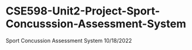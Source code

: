 # CSE598-Unit2-Project-Sport-Concusssion-Assessment-System
Sport Concussion Assessment System
10/18/2022
